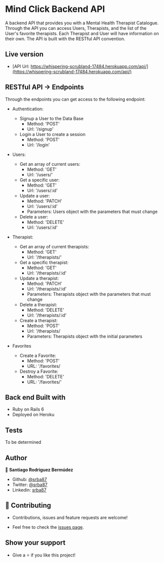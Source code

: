 # Mind Click Backend API

A backend API that provides you with a Mental Health Therapist Catalogue. Through the API you can access Users, Therapists, and the list of the User's favorite therapists. Each Therapist and User will have information on their own. The API is built with the RESTful API convention.

## Live version

- [API Url: https://whispering-scrubland-17484.herokuapp.com/api/](https://whispering-scrubland-17484.herokuapp.com/api/)

## RESTful API -> Endpoints

Through the endpoints you can get access to the following endpoint:

- Authentication:
  - Signup a User to the Data Base
    - Method: 'POST'
    - Url: '/signup'
  - Login a User to create a session
    - Method: 'POST'
    - Url: '/login'
- Users:
  - Get an array of current users:
    - Method: 'GET'
    - Url: '/users/'
  - Get a specific user:
    - Method: 'GET'
    - Url: '/users/:id'
  - Update a user:
    - Method: 'PATCH'
    - Url: '/users/:id'
    - Parameters: Users object with the parameters that must change
  - Delete a user:
    - Method: 'DELETE'
    - Url: '/users/:id'

- Therapist:
  - Get an array of current therapists:
    - Method: 'GET'
    - Url: '/therapists/'
  - Get a specific therapist:
    - Method: 'GET'
    - Url: '/therapists/:id'
  - Update a therapist:
    - Method: 'PATCH'
    - Url: '/therapists/:id'
    - Parameters: Therapists object with the parameters that must change
  - Delete a therapist:
    - Method: 'DELETE'
    - Url: '/therapists/:id'
  - Create a therapist:
    - Method: 'POST'
    - Url: '/therapists/
    - Parameters: Therapists object with the initial parameters

- Favorites
  - Create a Favorite:
    - Method: 'POST'
    - URL: '/favorites/
  - Destroy a Favorite:
    - Method: 'DELETE'
    - URL: '/favorites/'

## Back end Built with
  - Ruby on Rails 6
  - Deployed on Heroku

## Tests

To be determined

## Author

👤 **Santiago Rodriguez Bermúdez**

  - Github: [@srba87](https://github.com/santiagorodriguezbermudez)
  - Twitter: [@srba87](https://twitter.com/srba87)
  - Linkedin: [srba87](https://linkedin.com/in/srba)

## 🤝 Contributing

  - Contributions, issues and feature requests are welcome!

  - Feel free to check the [issues page](./issues).

## Show your support

  - Give a ⭐️ if you like this project!
